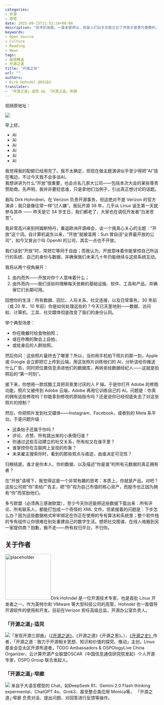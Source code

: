 ```yaml
---
categories:
- 开源
- 感悟
date: 2025-09-15T11:51:24+08:00
description: "技术的发展，一直未曾停止，但是人们似乎总是忘记了开放才是更为重要的，历史上人们无数次的忽略，将自己置于了被动的状态，从巫术到投票，过去的半个多时间，信息技术迅猛发展，而人们也被信息巨头所捆绑，甚至被监控。那么技术这头巨兽，在人工智能的加持下，完成了一次更为伟大的进化，那么人类又该何去何从？"
keywords:
- Open Source
- Culture
- Reading
- News
tags:
- 每周精选
- 开源之道
title: "开放之命"
url: ""
authors:
- Dirk Hohndel @OSSEU
translater:
- 「开源之道」·适兕 && 「开源之道」·窄廊
---
```


视频原地址：

[![](/images/2025/open-matters-dirk-hohndel.png)](https://www.youtube.com/watch?v=m_RqgLJqvdw&t=146s)

早上好。

* AI
*  AI
*   AI 
*   AI 
*   AI 
*   AI
  
我觉得我的配额已经用完了。我不太确定，但现在做主题演讲似乎至少得把“AI”挂在嘴边，不过今天我不会多谈AI。  
我想讲讲为什么“开放”很重要，也会点名几家大公司——包括本次大会的某些尊贵赞助商。先声明，我并非要贬低谁，只是拿他们当例子，引出真正想讨论的话题。  

我叫 Dirk Hohndnel，在 Verizon 负责开源事务，但这绝对不是 Verizon 的官方演讲；我只是像往常一样“讨人嫌”。我玩开源 38 年，几乎从 Linux 诞生第一天就参与其中 —— 昨天是它 34 岁生日，我们都老了，大家也在调侃开发者“白发苍苍”。  

我非常高兴来到阿姆斯特丹，重返欧洲开源峰会，谈一个我真心关心的主题：“开放”这个词。自计算机诞生以来，“开放”就被滥用：Sun 曾自诩“业界最开放的公司”，如今又冒出个叫 OpenAI 的公司，其实一点也不开放。  

我们谈到“开放”时，常把它等同于自由；而我认为，开放意味着你能掌控自己所运行的系统、自己的身份与数据，并确保我们未来几十年仍能继续与这些系统互动。  

我将从两个视角展开：  

1. 由内而外——开放对你个人意味着什么；  
2. 由外而内——我们该如何理解每天依赖的基础设施、软件、工具和产品，并确保它们长期可用。  

回想你的生活：所有数据、回忆、人际关系、社交连接，以及日常事务。30 年前（或 20 年、10 年前）你是如何处理这些的？今天已天差地别——数据、访问权、计算机、工具、社交媒体彻底改变了我们的身份认同。  

举个典型场景：  
- 你在晚餐时给食物拍照；  
- 或在昨晚的聚会上自拍，
- 或给身后的人群拍照。  

然后你问：这些照片最终去了哪里？所以，当你用手机拍下照片的那一刻，Apple 或 Google 会立即把它上传到云端，用这张照片训练他们的 AI，分析该给你推送什么广告，同时把位置信息添进他们的数据库，再转卖给数据经纪人——这就是拍照后的“第一时刻”。

接下来，你想用一款炫酷工具把背景里讨厌的人 P 掉。于是你打开 Adobe 的修图功能，照片又被传到 Adobe 云端，Adobe 再用它训练自己的 AI。问题是：你真的拥有这些修改吗？你能拿到修改的原始指令吗？还是说你已经彻底失去了对这张照片的控制？

然后，你把照片发到社交媒体——Instagram、Facebook，或者别的 Meta 系平台。于是问题升级：  
- 这条帖子还属于你吗？  
- 评论、点赞、所有跳出来的小表情归谁？  
- 你通过这些互动建立的社交关系，所有权又在谁手里？  
- 谁掌控你在互联网上呈现的形象？  
- 未来雇主搜索你时，看到的那些观点与痕迹，由谁决定可见性？  

归根结底，谁才是你本人、你的数据、以及描述“你是谁”的所有元数据的真正拥有者？

在“开放”语境下，我觉得这是一个非常有趣的思考：本质上，你就是产品，对吧？这些公司把“你”卖给广告主，把“你”视为自己市值的核心资产，而股市也正因为拥有“你”而奖励他们。

多亏欧盟（必须再三感谢欧盟），至少今天你还能把这些数据下载出来：所有评论、所有联系人，都能打包成一个奇怪的 XML 文件。但紧接着的问题是：下步怎么办？因为这些数据格式牢牢绑定在你正在使用的专有算法和系统里；整个软件栈的专有组件让你很难在别处重建自己的数字生活。想把社交图谱、在线人格搬到另一家提供商？抱歉，搬不走——所有权归平台，不归你。




## 关于作者

<img src="https://cdn.facesofopensource.com/wp-content/uploads/2017/02/09202222/dirkhohndel.faces21994.web_.jpg" alt="placeholder" width="150" height="150">Dirk Hohndel 是一位开源技术专家，也是首批 Linux 开发者之一。作为英特尔和 VMware 等大型科技公司的高管，Hohndel 也一直倡导开源软件的使用和开发。目前在Verizon 担任高级总监，开源办公室负责人。

### 「开源之道」·适兕

![](/public/kuosi-face-of-os.png)「发现开源三部曲」（[《开源之迷》](posts/book-of-open-source/the-fascinating-of-open-source/)，《开源之道》《开源之思》。）、[《开源之史》](posts/history-of-open-source/summary/)作者，「开源之道：致力于开源相关思想、知识和价值的探究、推动」主创，Linux基金会亚太区开源布道者，TODO Ambassadors & OSPOlogyLive China Organizer，云计算开源产业联盟OSCAR（中国信息通信研究院发起）个人开源专家，OSPO Group 联合发起人。

### 「开源之道」·窄廊

![](/public/zhailang.jpg) 来自于大语言模型的 Chat，如DeepSeek R1、Gemini 2.0 Flash thinking expermental、ChatGPT 4o、Grok3、甚至整合类应用 Monica等， 「开源之道」·窄廊 负责对话、提出问题、对回答进行反馈等操作。
